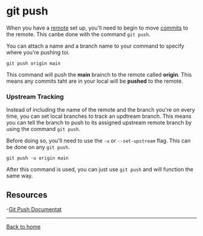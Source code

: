 # git push

When you have a [remote](./REMOTE.md) set up, you'll need to begin to move [commits](./Commit.md) to the remote.
This canbe done with the command `git push`.

You can attach a name and a branch name to your command to specify where you're pushing toi.

```
git push origin main
```

This command will push the **main** brainch to the remote called **origin**.
This means any commits taht are in your local will be **pushed** to the remote.

### Upstream Tracking

Instead of including the name of the remote and the branch you're on every time, you can set local branches to track an updtream branch. This means you can tell the branch to push to its assigned upstream remote branch by using the command `git push`.

Before doing so, you'll need to use the `-u` or `--set-upstream` flag. This can be done on any `git push`.

```
git push -u origin main
```

After this command is used, you can just use `git push` and will function the same way.

## Resources

-[Git Push Documentat](https://git-scm.com/docs/git-push)

---

[Back to home](../README.md)
